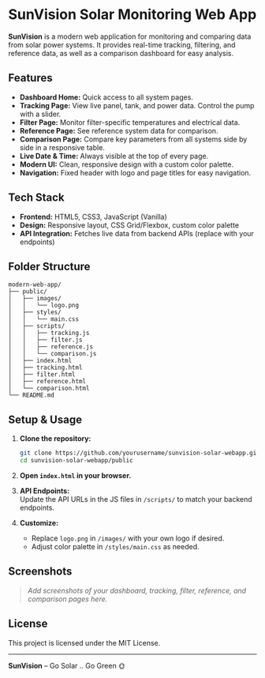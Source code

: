 # SunVision Solar Monitoring Web App

**SunVision** is a modern web application for monitoring and comparing data from solar power systems. It provides real-time tracking, filtering, and reference data, as well as a comparison dashboard for easy analysis.

## Features

- **Dashboard Home:** Quick access to all system pages.
- **Tracking Page:** View live panel, tank, and power data. Control the pump with a slider.
- **Filter Page:** Monitor filter-specific temperatures and electrical data.
- **Reference Page:** See reference system data for comparison.
- **Comparison Page:** Compare key parameters from all systems side by side in a responsive table.
- **Live Date & Time:** Always visible at the top of every page.
- **Modern UI:** Clean, responsive design with a custom color palette.
- **Navigation:** Fixed header with logo and page titles for easy navigation.

## Tech Stack

- **Frontend:** HTML5, CSS3, JavaScript (Vanilla)
- **Design:** Responsive layout, CSS Grid/Flexbox, custom color palette
- **API Integration:** Fetches live data from backend APIs (replace with your endpoints)

## Folder Structure

```
modern-web-app/
├── public/
│   ├── images/
│   │   └── logo.png
│   ├── styles/
│   │   └── main.css
│   ├── scripts/
│   │   ├── tracking.js
│   │   ├── filter.js
│   │   ├── reference.js
│   │   └── comparison.js
│   ├── index.html
│   ├── tracking.html
│   ├── filter.html
│   ├── reference.html
│   └── comparison.html
└── README.md
```

## Setup & Usage

1. **Clone the repository:**
   ```bash
   git clone https://github.com/yourusername/sunvision-solar-webapp.git
   cd sunvision-solar-webapp/public
   ```

2. **Open `index.html` in your browser.**

3. **API Endpoints:**  
   Update the API URLs in the JS files in `/scripts/` to match your backend endpoints.

4. **Customize:**  
   - Replace `logo.png` in `/images/` with your own logo if desired.
   - Adjust color palette in `/styles/main.css` as needed.

## Screenshots

> _Add screenshots of your dashboard, tracking, filter, reference, and comparison pages here._

## License

This project is licensed under the MIT License.

---

**SunVision** – Go Solar .. Go Green 🌞
